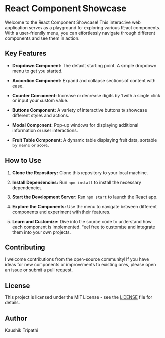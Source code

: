 # React Component Showcase

Welcome to the React Component Showcase! This interactive web application serves as a playground for exploring various React components. With a user-friendly menu, you can effortlessly navigate through different components and see them in action.

## Key Features

- **Dropdown Component:** The default starting point. A simple dropdown menu to get you started.

- **Accordion Component:** Expand and collapse sections of content with ease.

- **Counter Component:** Increase or decrease digits by 1 with a single click or input your custom value.

- **Buttons Component:** A variety of interactive buttons to showcase different styles and actions.

- **Modal Component:** Pop-up windows for displaying additional information or user interactions.

- **Fruit Table Component:** A dynamic table displaying fruit data, sortable by name or score.

## How to Use

1. **Clone the Repository:** Clone this repository to your local machine.

2. **Install Dependencies:** Run `npm install` to install the necessary dependencies.

3. **Start the Development Server:** Run `npm start` to launch the React app.

4. **Explore the Components:** Use the menu to navigate between different components and experiment with their features.

5. **Learn and Customize:** Dive into the source code to understand how each component is implemented. Feel free to customize and integrate them into your own projects.

## Contributing

I welcome contributions from the open-source community! If you have ideas for new components or improvements to existing ones, please open an issue or submit a pull request.

## License

This project is licensed under the MIT License - see the [LICENSE](LICENSE) file for details.

## Author

Kaushik Tripathi


